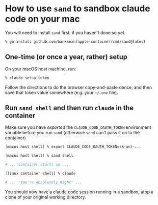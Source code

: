 # How to use `sand` to sandbox claude code on your mac

You will need to install `sand` first, if you haven't done so yet.

```sh
% go install github.com/banksean/apple-container/cmd/sand@latest
```

## One-time (or once a year, rather) setup

On your macOS host machine, run:

```sh
% claude setup-token
```

Follow the directions to do the browser copy-and-paste dance, and then save that token value somewhere (e.g. your `~/.env` file).

## Run `sand shell` and then run `claude` in the container

Make sure you have _exported_ the `CLAUDE_CODE_OAUTH_TOKEN` environment variable before you run `sand` (otherwise `sand` can't pass it on to the container)

```sh
[macos host shell] % export CLAUDE_CODE_OAUTH_TOKEN=sk-ant-...

[macos host shell] % sand shell 

# ... container starts up ...

[linux container shell] % claude

# ... "You're Absolutely Right" ...
```

You should now have a claude code session running in a sandbox, atop a clone of your original working directory. 
